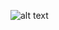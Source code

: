 ![alt text](https://github.com/thehaohcm/ProjectManagerCerts/blob/master/Scrum-Master/Proffesional-Scrum-Master-I-Cert.jpg)
